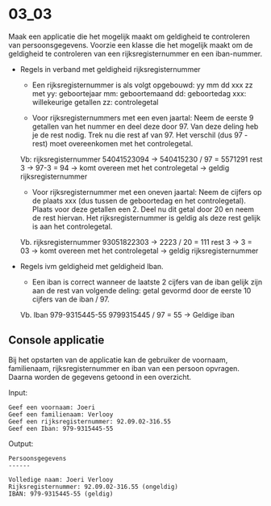 # 03_03

Maak een applicatie die het mogelijk maakt om geldigheid te controleren van persoonsgegevens. Voorzie een klasse die het mogelijk maakt om de geldigheid te controleren van een rijksregisternummer en een iban-nummer.

- Regels in verband met geldigheid rijksregisternummer

    - Een rijksregisternummer is als volgt opgebouwd: yy mm dd xxx zz
        met yy: geboortejaar
        mm: geboortemaand
        dd: geboortedag
        xxx: willekeurige getallen
        zz: controlegetal

    - Voor rijksregisternummers met een even jaartal:
    Neem de eerste 9 getallen van het nummer en deel deze door 97. Van deze deling heb je de rest nodig. Trek nu die rest af van 97. Het verschil (dus 97 - rest) moet overeenkomen met het controlegetal.

    Vb: rijksregisternummer 54041523094 -> 540415230 / 97 = 5571291 rest 3 -> 97-3 = 94 -> komt overeen met het controlegetal -> geldig rijksregisternummer
  
    - Voor rijksregisternummer met een oneven jaartal:
    Neem de cijfers op de plaats xxx (dus tussen de geboortedag en het controlegetal). Plaats voor deze getallen een 2. Deel nu dit getal door 20 en neem de rest hiervan. Het rijksregisternummer is geldig als deze rest gelijk is aan het controlegetal.

    Vb. rijksregisternummer 93051822303 ->
    2223 / 20 = 111 rest 3 ->
    3 = 03 -> komt overeen met het controlegetal -> geldig rijksregisternummer

- Regels ivm geldigheid met geldigheid Iban.

    - Een iban is correct wanneer de laatste 2 cijfers van de iban gelijk zijn aan de rest van volgende deling: getal gevormd door de eerste 10 cijfers van de iban / 97.

    Vb. Iban 979-9315445-55
    9799315445 / 97 = 55 -> Geldige iban

## Console applicatie
Bij het opstarten van de applicatie kan de gebruiker de voornaam, familienaam, rijksregisternummer en iban van een persoon opvragen. Daarna worden de gegevens getoond in een overzicht.

Input:
```
Geef een voornaam: Joeri
Geef een familienaam: Verlooy
Geef een rijksregisternummer: 92.09.02-316.55
Geef een Iban: 979-9315445-55
```

Output:
```
Persoonsgegevens
------

Volledige naam: Joeri Verlooy
Rijksregisternummer: 92.09.02-316.55 (ongeldig)
IBAN: 979-9315445-55 (geldig)
```
